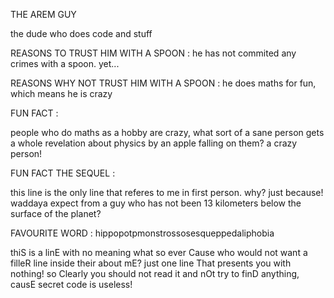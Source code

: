   THE AREM GUY
  
the dude who does code and stuff

REASONS TO TRUST HIM WITH A SPOON :
he has not commited any crimes with a spoon. yet...

REASONS WHY NOT TRUST HIM WITH A SPOON :
he does maths for fun, which means he is crazy

 FUN FACT :
 
people who do maths as a hobby are crazy, what sort of a sane person gets a whole revelation about physics by an apple falling on them? a crazy person!

 FUN FACT THE SEQUEL :
 
this line is the only line that referes to me in first person. why? just because! waddaya expect from a guy who has not been 13 kilometers below the surface of the planet?

FAVOURITE WORD : hippopotpmonstrossosesqueppedaliphobia

thiS is a linE with no meaning what so ever Cause who would not want a filleR line inside their about mE? just one line That presents you with nothing! so Clearly you should not read it and nOt try to finD anything, causE secret code is useless!



<!---
RMdadude/RMdadude is a ✨ special ✨ repository because its `README.md` (this file) appears on your GitHub profile.
You can click the Preview link to take a look at your changes.
--->
